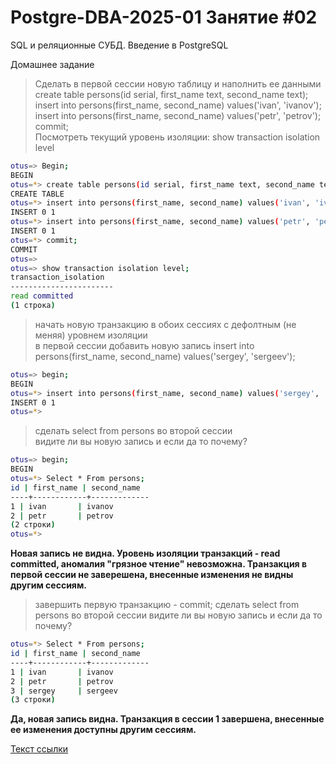 # Postgre-DBA-2025-01 Занятие #02
SQL и реляционные СУБД. Введение в PostgreSQL

Домашнее задание

>Сделать в первой сессии новую таблицу и наполнить ее данными\
create table persons(id serial, first_name text, second_name text);\
insert into persons(first_name, second_name) values('ivan', 'ivanov');\
insert into persons(first_name, second_name) values('petr', 'petrov');\
commit;    
Посмотреть текущий уровень изоляции: show transaction isolation level   
   ```sh
   otus=> Begin;    
BEGIN    
otus=*> create table persons(id serial, first_name text, second_name text);    
CREATE TABLE    
otus=*> insert into persons(first_name, second_name) values('ivan', 'ivanov');    
INSERT 0 1    
otus=*> insert into persons(first_name, second_name) values('petr', 'petrov');    
INSERT 0 1    
otus=*> commit;    
COMMIT    
otus=>    
otus=> show transaction isolation level;    
 transaction_isolation    
-----------------------    
 read committed    
(1 строка)    
   ```
>начать новую транзакцию в обоих сессиях с дефолтным (не меняя) уровнем изоляции    
в первой сессии добавить новую запись
insert into persons(first_name, second_name) values('sergey', 'sergeev');
   ```sh
   otus=> begin;
BEGIN     
otus=*> insert into persons(first_name, second_name) values('sergey', 'sergeev');     
INSERT 0 1     
otus=*>     
   ```
>сделать select from persons во второй сессии    
видите ли вы новую запись и если да то почему?
>
   ```sh
otus=> begin;
BEGIN
otus=*> Select * From persons;
 id | first_name | second_name
----+------------+-------------
  1 | ivan       | ivanov
  2 | petr       | petrov
(2 строки)
otus=*>
   ```

**Новая запись не видна. Уровень изоляции транзакций - read committed, аномалия "грязное чтение" невозможна. Транзакция в первой сессии не заверешена, внесенные изменения не видны другим сессиям.**
>завершить первую транзакцию - commit;
сделать select from persons во второй сессии
видите ли вы новую запись и если да то почему?
   ```sh
otus=*> Select * From persons;    
 id | first_name | second_name    
----+------------+-------------    
  1 | ivan       | ivanov    
  2 | petr       | petrov    
  3 | sergey     | sergeev    
(3 строки)
   ```
**Да, новая запись видна. Транзакция в сессии 1 завершена, внесенные ее изменения доступны другим сессиям.**

[Текст ссылки](https://htmlacademy.ru)
